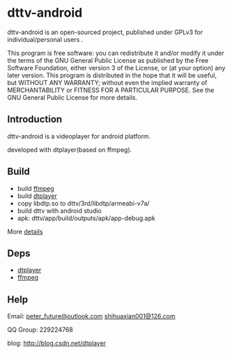 # dttv-android

dttv-android is an open-sourced project, published under GPLv3 for individual/personal users .

This program is free software: you can redistribute it and/or modify it under the terms of the GNU General Public License as published by the Free Software Foundation, either version 3 of the License, or (at your option) any later version. This program is distributed in the hope that it will be useful, but WITHOUT ANY WARRANTY; without even the implied warranty of MERCHANTABILITY or FITNESS FOR A PARTICULAR PURPOSE. See the GNU General Public License for more details.

## Introduction

dttv-android is a videoplayer for android platform.

developed with dtplayer(based on ffmpeg).

## Build

>
* build [ffmpeg](https://github.com/peterfuture/ffmpeg_android)
* build [dtplayer](https://github.com/peterfuture/dtplayer_c)
* copy libdtp.so to dttv/3rd/libdtp/armeabi-v7a/
* build dttv with android studio
* apk: dttv/app/build/outputs/apk/app-debug.apk

More [details](https://github.com/peterfuture/dttv-android/wiki/2-%E7%BC%96%E8%AF%91dttv-android)


## Deps

>
* [dtplayer](https://github.com/peterfuture/dtplayer_c)
* [ffmpeg](https://github.com/peterfuture/ffmpeg_android)


## Help

>
Email: peter_future@outlook.com  shihuaxian001@126.com
>
QQ Group: 229224768
>
blog: http://blog.csdn.net/dtplayer
